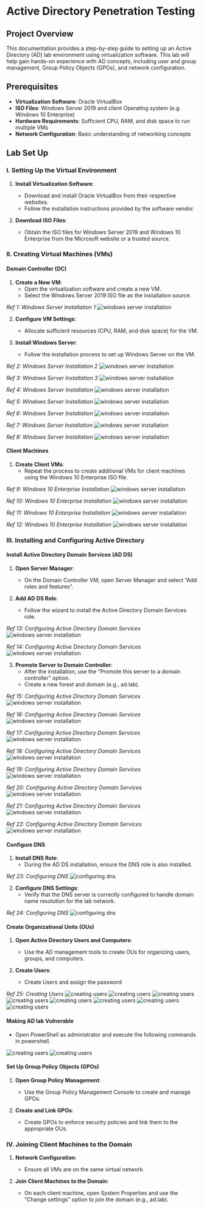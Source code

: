 # Active Directory Penetration Testing

## Project Overview
This documentation provides a step-by-step guide to setting up an Active Directory (AD) lab environment using virtualization software. This lab will help gain hands-on experience with AD concepts, including user and group management, Group Policy Objects (GPOs), and network configuration.

## Prerequisites
- **Virtualization Software**: Oracle VirtualBox
- **ISO Files**: Windows Server 2019 and client Operating system (e.g. Windows 10 Enterprise)
- **Hardware Requirements**: Sufficient CPU, RAM, and disk space to run multiple VMs
- **Network Configuration**: Basic understanding of networking concepts

## Lab Set Up
### I. Setting Up the Virtual Environment
1. **Install Virtualization Software**:
   - Download and install Oracle VirtualBox from their respective websites.
   - Follow the installation instructions provided by the software vendor.

2. **Download ISO Files**:
   - Obtain the ISO files for Windows Server 2019 and Windows 10 Enterprise from the Microsoft website or a trusted source.

### II. Creating Virtual Machines (VMs)
#### Domain Controller (DC)
1. **Create a New VM**:
   - Open the virtualization software and create a new VM.
   - Select the Windows Server 2019 ISO file as the installation source.

*Ref 1: Windows Server Installation 1*
![windows server installation](images/image1.png)

2. **Configure VM Settings**:
   - Allocate sufficient resources (CPU, RAM, and disk space) for the VM.

3. **Install Windows Server**:
   - Follow the installation process to set up Windows Server on the VM.

*Ref 2: Windows Server Installation 2*
![windows server installation](images/image2.png)

*Ref 3: Windows Server Installation 3*
![windows server installation](images/image3.png)

*Ref 4: Windows Server Installation*
![windows server installation](images/image4.png)

*Ref 5: Windows Server Installation*
![windows server installation](images/image5.png)

*Ref 6: Windows Server Installation*
![windows server installation](images/image6.png)

*Ref 7: Windows Server Installation*
![windows server installation](images/image7.png)

*Ref 8: Windows Server Installation*
![windows server installation](images/image8.png)

#### Client Machines
1. **Create Client VMs**:
   - Repeat the process to create additional VMs for client machines using the Windows 10 Enterprise ISO file.

*Ref 9: Windows 10 Enterprise Installation*
![windows server installation](images/image41.png)

*Ref 10: Windows 10 Enterprise Installation*
![windows server installation](images/image42.png)

*Ref 11: Windows 10 Enterprise Installation*
![windows server installation](images/image43.png)

*Ref 12: Windows 10 Enterprise Installation*
![windows server installation](images/image44.png)

### III. Installing and Configuring Active Directory
#### Install Active Directory Domain Services (AD DS)
1. **Open Server Manager**:
   - On the Domain Controller VM, open Server Manager and select “Add roles and features".

2. **Add AD DS Role**:
   - Follow the wizard to install the Active Directory Domain Services role.

*Ref 13: Configuring Active Directory Domain Services*
![windows server installation](images/image9.png)

*Ref 14: Configuring Active Directory Domain Services*
![windows server installation](images/image10.png)

3. **Promote Server to Domain Controller**:
   - After the installation, use the “Promote this server to a domain controller” option.
   - Create a new forest and domain (e.g., ad.lab).

*Ref 15: Configuring Active Directory Domain Services*
![windows server installation](images/image11.png)

*Ref 16: Configuring Active Directory Domain Services*
![windows server installation](images/image12.png)

*Ref 17: Configuring Active Directory Domain Services*
![windows server installation](images/image13.png)

*Ref 18: Configuring Active Directory Domain Services*
![windows server installation](images/image14.png)

*Ref 19: Configuring Active Directory Domain Services*
![windows server installation](images/image15.png)

*Ref 20: Configuring Active Directory Domain Services*
![windows server installation](images/image16.png)

*Ref 21: Configuring Active Directory Domain Services*
![windows server installation](images/image17.png)

*Ref 22: Configuring Active Directory Domain Services*
![windows server installation](images/image18.png)

#### Configure DNS
1. **Install DNS Role**:
   - During the AD DS installation, ensure the DNS role is also installed.

*Ref 23: Configuring DNS*
![configuring dns](images/image19.png)

2. **Configure DNS Settings**:
   - Verify that the DNS server is correctly configured to handle domain name resolution for the lab network.

*Ref 24: Configuring DNS*
![configuring dns](images/image20.png)

#### Create Organizational Units (OUs)
1. **Open Active Directory Users and Computers**:
   - Use the AD management tools to create OUs for organizing users, groups, and computers.

2. **Create Users**:
   - Create Users and assign the password

*Ref 25: Creating Users*
![creating users](images/image26.png) ![creating users](images/image27.png) ![creating users](images/image28.png) ![creating users](images/image29.png) ![creating users](images/image30.png) ![creating users](images/image31.png) ![creating users](images/image32.png) ![creating users](images/image33.png)

#### Making AD lab Vulnerable
- Open PowerShell as administrator and execute the following commands in powershell.

![creating users](images/image34.png) ![creating users](images/image35.png)

#### Set Up Group Policy Objects (GPOs)
1. **Open Group Policy Management**:
   - Use the Group Policy Management Console to create and manage GPOs.

2. **Create and Link GPOs**:
   - Create GPOs to enforce security policies and link them to the appropriate OUs.

### IV. Joining Client Machines to the Domain
1. **Network Configuration**:
   - Ensure all VMs are on the same virtual network.

2. **Join Client Machines to the Domain**:
   - On each client machine, open System Properties and use the “Change settings” option to join the domain (e.g., ad.lab).
